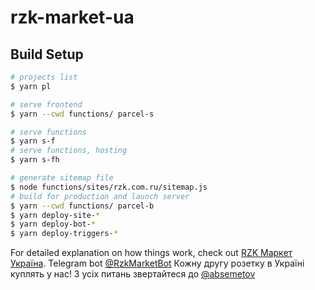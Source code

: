 # rzk-market-ua

## Build Setup

```bash
# projects list
$ yarn pl

# serve frontend
$ yarn --cwd functions/ parcel-s

# serve functions
$ yarn s-f
# serve functions, hosting
$ yarn s-fh

# generate sitemap file
$ node functions/sites/rzk.com.ru/sitemap.js
# build for production and launch server
$ yarn --cwd functions/ parcel-b
$ yarn deploy-site-*
$ yarn deploy-bot-*
$ yarn deploy-triggers-*
```

For detailed explanation on how things work, check out [RZK Маркет Україна](https://rzk.com.ua).
Telegram bot [@RzkMarketBot](https://t.me/RzkMarketBot?start=fromgit)
Кожну другу розетку в Україні куплять у нас!
З усіх питань звертайтеся до [@absemetov](https://t.me/absemetov)
